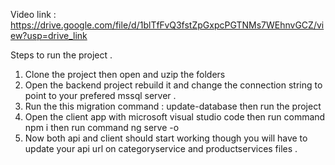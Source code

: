 Video link : https://drive.google.com/file/d/1blTfFvQ3fstZpGxpcPGTNMs7WEhnvGCZ/view?usp=drive_link

Steps to run the project .

1. Clone the project then open and uzip the folders
2. Open the backend project rebuild it and change the connection string to point to your prefered mssql server .
3. Run the this migration command : update-database then run the project
4. Open the client app with microsoft visual studio code then run command npm i then run command ng serve -o
5. Now both api and client should start working though you will have to update your api url on categoryservice and productservices files .
